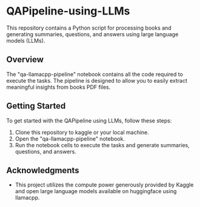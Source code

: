# QAPipeline-using-LLMs

This repository contains a Python script for processing books and generating summaries, questions, and answers using large language models (LLMs).

## Overview

The "qa-llamacpp-pipeline" notebook contains all the code required to execute the tasks. The pipeline is designed to allow you to easily extract meaningful insights from books PDF files.

## Getting Started

To get started with the QAPipeline using LLMs, follow these steps:

1. Clone this repository to kaggle or your local machine.
2. Open the "qa-llamacpp-pipeline" notebook.
3. Run the notebook cells to execute the tasks and generate summaries, questions, and answers.

## Acknowledgments

- This project utilizes the compute power generously provided by Kaggle and open large language models available on huggingface using llamacpp.